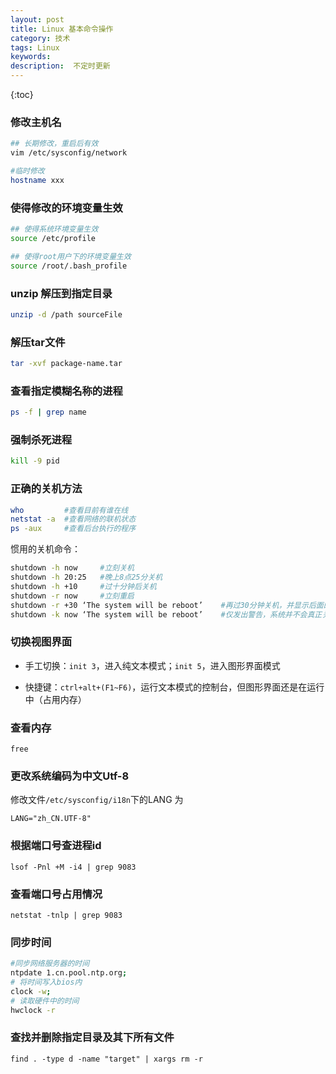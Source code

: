 ```yaml
---
layout: post
title: Linux 基本命令操作
category: 技术
tags: Linux
keywords: 
description:  不定时更新
---
```


{:toc}

### 修改主机名

```bash
## 长期修改，重启后有效
vim /etc/sysconfig/network 

#临时修改
hostname xxx 
```

### 使得修改的环境变量生效

```bash
## 使得系统环境变量生效
source /etc/profile

## 使得root用户下的环境变量生效
source /root/.bash_profile

```

### unzip 解压到指定目录

```bash
unzip -d /path sourceFile
```

### 解压tar文件

```bash
tar -xvf package-name.tar
```

### 查看指定模糊名称的进程

```bash
ps -f | grep name
```

### 强制杀死进程

```bash
kill -9 pid
```

###	正确的关机方法


```bash
who         #查看目前有谁在线
netstat -a  #查看网络的联机状态
ps -aux     #查看后台执行的程序
```


惯用的关机命令：

```bash
shutdown -h now     #立刻关机
shutdown -h 20:25   #晚上8点25分关机
shutdown -h +10     #过十分钟后关机
shutdown -r now     #立刻重启
shutdown -r +30 ‘The system will be reboot’    #再过30分钟关机，并显示后面的消息给所有在线用户
shutdown -k now ‘The system will be reboot’    #仅发出警告，系统并不会真正关机
```

### 切换视图界面

- 手工切换：`init 3`，进入纯文本模式；`init 5`，进入图形界面模式

- 快捷键：`ctrl+alt+(F1~F6)`，运行文本模式的控制台，但图形界面还是在运行中（占用内存）

### 查看内存

```
free
```

### 更改系统编码为中文Utf-8

修改文件`/etc/sysconfig/i18n`下的LANG 为

```
LANG="zh_CN.UTF-8"
```


### 根据端口号查进程id

`lsof -Pnl +M -i4 | grep 9083`

### 查看端口号占用情况

`netstat -tnlp | grep 9083`


### 同步时间

```sh
#同步网络服务器的时间
ntpdate 1.cn.pool.ntp.org;
# 将时间写入bios内
clock -w;
# 读取硬件中的时间
hwclock -r
```

### 查找并删除指定目录及其下所有文件

`find . -type d -name "target" | xargs rm -r`
